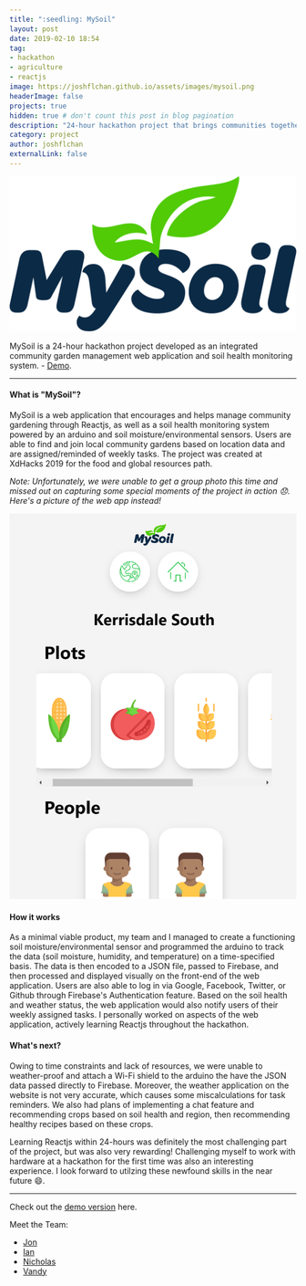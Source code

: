 ```yaml
---
title: ":seedling: MySoil"
layout: post
date: 2019-02-10 18:54
tag:
- hackathon
- agriculture
- reactjs
image: https://joshflchan.github.io/assets/images/mysoil.png
headerImage: false
projects: true
hidden: true # don't count this post in blog pagination
description: "24-hour hackathon project that brings communities together and encourages healthy living through gardening"
category: project
author: joshflchan
externalLink: false
---
```


![Screenshot](https://raw.githubusercontent.com/joshflchan/joshflchan.github.io/master/assets/images/mysoil.png)

MySoil is a 24-hour hackathon project developed as an integrated community garden management web application and soil health monitoring system. - [Demo](http://mysoil.space).

---

#### What is "MySoil"?
MySoil is a web application that encourages and helps manage community gardening through Reactjs, as well as a soil health monitoring system powered by an arduino and soil moisture/environmental sensors. Users are able to find and join local community gardens based on location data and are assigned/reminded of weekly tasks. The project was created at XdHacks 2019 for the
food and global resources path.

*Note: Unfortunately, we were unable to get a group photo this time and missed out on capturing some special moments of the project in action :disappointed:. Here's a picture of the web app instead!*

![Screenshot](https://raw.githubusercontent.com/joshflchan/joshflchan.github.io/master/assets/images/mysoil-screen.PNG)

#### How it works
As a minimal viable product, my team and I managed to create a functioning soil moisture/environmental sensor and programmed the arduino to track the data (soil moisture, humidity, and temperature) on a time-specified basis. The data is then encoded to a JSON file, passed to Firebase, and then processed and displayed visually on the front-end of the web application. Users are also able to log in via Google, Facebook, Twitter, or Github through Firebase's Authentication feature. Based on the soil health and weather status, the web application would also notify users of their weekly assigned tasks. I personally worked on aspects of the web application, actively learning Reactjs throughout the hackathon.

#### What's next?
Owing to time constraints and lack of resources, we were unable to weather-proof and attach a Wi-Fi shield to the arduino the have the JSON data passed directly to Firebase. Moreover, the weather application on the website is not very accurate, which causes some miscalculations for task reminders. We also had plans of implementing a chat feature and recommending crops based on soil health and region, then recommending healthy recipes based on these crops.

Learning Reactjs within 24-hours was definitely the most challenging part of the project, but was also very rewarding! Challenging myself to work with hardware at a hackathon for the first time was also an interesting experience. I look forward to utilzing these newfound skills in the near future :smile:.

---

Check out the [demo version](https://mysoil.space) here.

Meet the Team:
- [Jon](https://www.linkedin.com/in/jonkim99/)
- [Ian](https://www.linkedin.com/in/ianmah/)
- [Nicholas](https://www.linkedin.com/in/nicholaszkwan/)
- [Vandy](https://www.linkedin.com/in/vandy-liu/)
